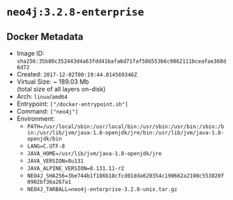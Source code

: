 # `neo4j:3.2.8-enterprise`

## Docker Metadata

- Image ID: `sha256:35b80c352443d4a63fdd41bafa6d71faf586553b6c9862111bceafae368d6d72`
- Created: `2017-12-02T00:19:44.814569346Z`
- Virtual Size: ~ 189.03 Mb  
  (total size of all layers on-disk)
- Arch: `linux`/`amd64`
- Entrypoint: `["/docker-entrypoint.sh"]`
- Command: `["neo4j"]`
- Environment:
  - `PATH=/usr/local/sbin:/usr/local/bin:/usr/sbin:/usr/bin:/sbin:/bin:/usr/lib/jvm/java-1.8-openjdk/jre/bin:/usr/lib/jvm/java-1.8-openjdk/bin`
  - `LANG=C.UTF-8`
  - `JAVA_HOME=/usr/lib/jvm/java-1.8-openjdk/jre`
  - `JAVA_VERSION=8u131`
  - `JAVA_ALPINE_VERSION=8.131.11-r2`
  - `NEO4J_SHA256=3be744b1f186b18cfcd01dda620354c190662a2100c553820f0902bf36a267a1`
  - `NEO4J_TARBALL=neo4j-enterprise-3.2.8-unix.tar.gz`

